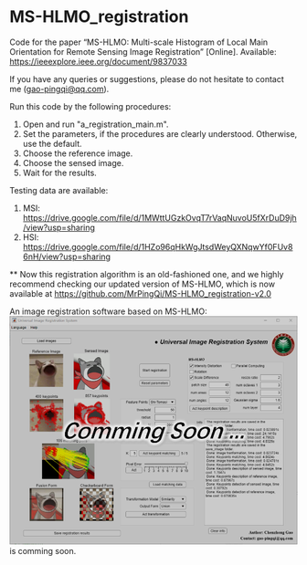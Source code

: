 # MS-HLMO_registration

Code for the paper “MS-HLMO: Multi-scale Histogram of Local Main Orientation for Remote Sensing Image Registration” [Online]. Available: https://ieeexplore.ieee.org/document/9837033

If you have any queries or suggestions, please do not hesitate to contact me (gao-pingqi@qq.com).

Run this code by the following procedures:

1. Open and run "a_registration_main.m".
2. Set the parameters, if the procedures are clearly understood. Otherwise, use the default.
3. Choose the reference image.
4. Choose the sensed image.
5. Wait for the results.


Testing data are available:

1. MSI: https://drive.google.com/file/d/1MWttUGzkOvqT7rVaqNuvoU5fXrDuD9jh/view?usp=sharing
2. HSI: https://drive.google.com/file/d/1HZo96qHkWgJtsdWeyQXNqwYf0FUv86nH/view?usp=sharing

** Now this registration algorithm is an old-fashioned one, and we highly recommend checking our updated version of MS-HLMO, which is now available at https://github.com/MrPingQi/MS-HLMO_registration-v2.0

An image registration software based on MS-HLMO:
![image](soon.jpg)
is comming soon.
